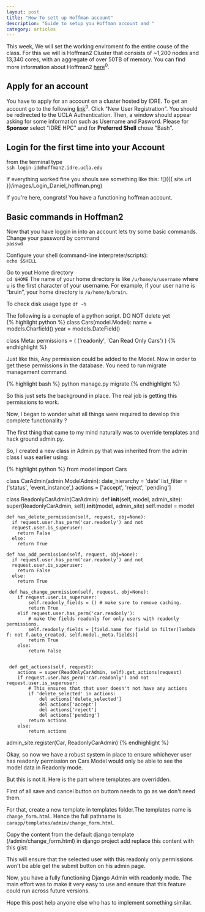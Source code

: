 ```yaml
---
layout: post
title: "How To sett up Hoffman account"
description: "Guide to setup you Hoffman account and "
category: articles
---
```


This week, We will set the working enviroment fo the entire couse of the class. For this we will is Hoffman2 Cluster that consists of ~1,200 nodes and 13,340 cores, with an aggregate of over 50TB of memory. You can find more information about Hoffman2 [here](https://idre.ucla.edu/hoffman2)<sup>0</sup>.  

## Apply for an account 
You have to apply for an account on a cluster hosted by IDRE. To get an account go to the following [link](https://www.hoffman2.idre.ucla.edu/getting-started/#New_User_Registration_lt-_Click_here_to_apply_for_an_account_on_a_cluster_hosted_by_IDRE)<sup>0</sup>. Click "New User Registration". You should be redirected to the UCLA Authentication. Then, a window should appear asking for some information such as Username and Pasword. Please for **Sponsor** select "IDRE HPC" and for **Preferred Shell** chose "Bash".  

## Login for the first time into your Account
from the terminal type  
`ssh login-id@hoffman2.idre.ucla.edu`

If everything worked fine you shouls see something like this:
![]({{ site.url }}/images/Login_Daniel_hoffman.png)

If you're here, congrats! You have a functioning hoffman account.

## Basic commands in Hoffman2
Now that you have loggin in into an account lets try some basic commands. 
Change your password by command  
`passwd`

Configure your shell (command-line interpreter/scripts):  
`echo $SHELL`

Go to yout Home directory  
`cd $HOME`
The name of your home directory is like `/u/home/u/username` where u is the first character of your username. For example, if your user name is “bruin”, your home directory is `/u/home/b/bruin`.

To check disk usage type `df -h`

The following is a exmaple of a python script. DO NOT delete yet  
{% highlight python %}
class Cars(model.Model):
  name = models.Charfield()
  year = models.DateField()

  class Meta:
    permissions  = (
      ('readonly', 'Can Read Only Cars')
    )
{% endhighlight %}

Just like this, Any permission could be added to the Model. Now in order to get
these permissions in the database. You need to run migrate management command.

{% highlight bash %}
python manage.py migrate
{% endhighlight %}

So this just sets the background in place. The real job is getting this
permissions to work.

Now, I began to wonder what all things were required to develop this complete
functionality ?

The first thing that came to my mind naturally was to override templates and
hack ground admin.py.

So, I created a new class in Admin.py that was inherited from the admin class
I was earlier using:



{% highlight python %}
from model import Cars


class CarAdmin(admin.ModelAdmin):
    date_hierarchy = 'date'
    list_filter = ('status', 'event_instance',)
    actions = ['accept', 'reject', 'pending']

class ReadonlyCarAdmin(CarAdmin):
    def __init__(self, model, admin_site):
      super(ReadonlyCarAdmin, self).__init__(model, admin_site)
      self.model = model

    def has_delete_permission(self, request, obj=None):
      if request.user.has_perm('car.readonly') and not
      request.user.is_superuser:
        return False
      else:
        return True

    def has_add_permission(self, request, obj=None):
      if request.user.has_perm('car.readonly') and not
      request.user.is_superuser:
        return False
      else:
        return True

     def has_change_permission(self, request, obj=None):
        if request.user.is_superuser:
            self.readonly_fields = () # make sure to remove caching.
            return True
        elif request.user.has_perm('car.readonly'):
            # make the fields readonly for only users with readonly permissions.
            self.readonly_fields = [field.name for field in filter(lambda f: not f.auto_created, self.model._meta.fields)]
            return True
        else:
            return False


     def get_actions(self, request):
        actions = super(ReadOnlyCarAdmin, self).get_actions(request)
        if request.user.has_perm('car.readonly') and not request.user.is_superuser:
            # This ensures that that user doesn't not have any actions
            if 'delete_selected' in actions:
                del actions['delete_selected']
                del actions['accept']
                del actions['reject']
                del actions['pending']
            return actions
        else:
            return actions


admin_site.register(Car, ReadonlyCarAdmin)
{% endhighlight %}

Okay, so now we have a robust system in place to ensure whichever user has
readonly permission on Cars Model would only be able to see the model data in
Readonly mode.

But this is not it. Here is the part where templates are overridden.

First of all save and cancel button on buttom needs to go as we don't need
them.


For that, create a new template in templates folder.The templates name is ` change_form.html`.
Hence the full pathname is ` carapp/templates/admin/change_form.html`.

Copy the content from the default django template (/admin/change_form.html) in django project
add replace this content with this gist:

<script src="https://gist.github.com/vinitkumar/48a9cd0c2e35e033659c.js"></script>

This will ensure that the selected user with this readonly only permissions won't be able
get the submit button on his admin page.

Now, you have a fully functioning Django Admin with readonly mode. The main effort was to make it
very easy to use and ensure that this feature could run across future versions.


Hope this post help anyone else who has to implement something similar.



